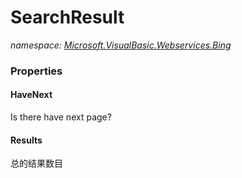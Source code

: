 ﻿# SearchResult
_namespace: <a href="#" onClick="load('/docs/Microsoft.VisualBasic.Webservices.Bing/index.md')">Microsoft.VisualBasic.Webservices.Bing</a>_






### Properties

#### HaveNext
Is there have next page?
#### Results
总的结果数目
